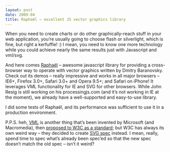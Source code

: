 ```yaml
---
layout: post
date: 2009-04
title: Raphaёl – excellent JS vector graphics library
---
```


When you need to create charts or do other graphically-reach stuff in your web application, you’re usually going to choose flash or silverlight, which is fine, but right a kerfuffle! :) I mean, you need to know one more technology while you could achieve nearly the same results just with Javascript and vml/svg.

And here comes <a href="http://raphaeljs.com/">Raphaёl</a> – awesome javascript library for providing a cross-browser way to operate with vector graphics written by Dmitry Baranovsky. Check out its demos – really impressive and works in all major browsers – IE6+, Firefox 3.0+, Safari 3.0+ and Opera 9.5+; and Safari on iPhone! It leverages VML functionality for IE and SVG for other browsers. While John Resig is still working on his processingjs.com (and it’s not working in IE at the moment), we already have a well-supported and easy-to-use library.

I did some tests of Raphaёl, and its performance was sufficient to use it in a production environment.

P.P.S. heh, <a href="http://en.wikipedia.org/wiki/VML">VML</a> is another thing that’s been invented by Microsoft (and Macromedia), then <a href="http://www.w3.org/TR/1998/NOTE-VML-19980513">proposed to W3C as a standard</a>; but W3C has always its own weird way – they decided to create <a href="http://www.w3.org/Graphics/SVG/">SVG spec</a> instead. I mean, really, spend time to spec what’s already been spec’ed so that the new spec doesn’t match the old spec – isn’t it weird?